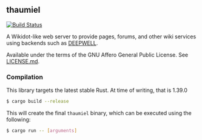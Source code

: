 ## thaumiel
[![Build Status](https://travis-ci.org/Nu-SCPTheme/thaumiel.svg?branch=master)](https://travis-ci.org/Nu-SCPTheme/thaumiel)

A Wikidot-like web server to provide pages, forums, and other wiki services using backends such as [DEEPWELL](https://github.com/Nu-SCPTheme/deepwell).

Available under the terms of the GNU Affero General Public License. See [LICENSE.md](LICENSE).

### Compilation
This library targets the latest stable Rust. At time of writing, that is 1.39.0

```sh
$ cargo build --release
```

This will create the final `thaumiel` binary, which can be executed using the following:

```sh
$ cargo run -- [arguments]
```
